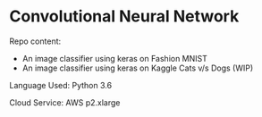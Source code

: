 # Convolutional Neural Network

Repo content:
* An image classifier using keras on Fashion MNIST
* An image classifier using keras on Kaggle Cats v/s Dogs (WIP)

Language Used: 
Python 3.6

Cloud Service:
AWS p2.xlarge



